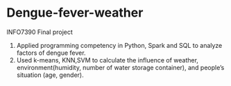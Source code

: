 # Dengue-fever-weather
INFO7390 Final project

1. Applied programming competency in Python, Spark and SQL to analyze factors of dengue fever.
2. Used k-means, KNN,SVM to calculate the influence of weather, environment(humidity, number of water storage container), and people’s situation (age, gender).
